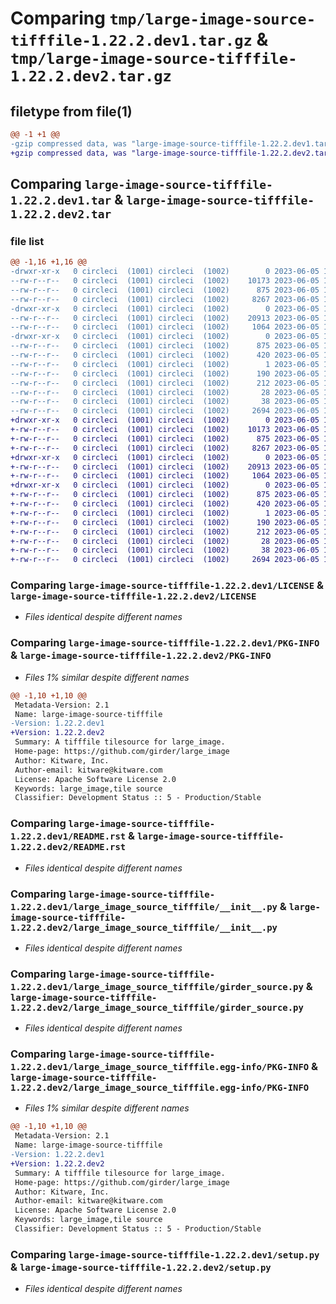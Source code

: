 # Comparing `tmp/large-image-source-tifffile-1.22.2.dev1.tar.gz` & `tmp/large-image-source-tifffile-1.22.2.dev2.tar.gz`

## filetype from file(1)

```diff
@@ -1 +1 @@
-gzip compressed data, was "large-image-source-tifffile-1.22.2.dev1.tar", last modified: Mon Jun  5 18:18:34 2023, max compression
+gzip compressed data, was "large-image-source-tifffile-1.22.2.dev2.tar", last modified: Mon Jun  5 18:22:00 2023, max compression
```

## Comparing `large-image-source-tifffile-1.22.2.dev1.tar` & `large-image-source-tifffile-1.22.2.dev2.tar`

### file list

```diff
@@ -1,16 +1,16 @@
-drwxr-xr-x   0 circleci  (1001) circleci  (1002)        0 2023-06-05 18:18:34.648631 large-image-source-tifffile-1.22.2.dev1/
--rw-r--r--   0 circleci  (1001) circleci  (1002)    10173 2023-06-05 18:18:34.000000 large-image-source-tifffile-1.22.2.dev1/LICENSE
--rw-r--r--   0 circleci  (1001) circleci  (1002)      875 2023-06-05 18:18:34.648631 large-image-source-tifffile-1.22.2.dev1/PKG-INFO
--rw-r--r--   0 circleci  (1001) circleci  (1002)     8267 2023-06-05 18:18:34.000000 large-image-source-tifffile-1.22.2.dev1/README.rst
-drwxr-xr-x   0 circleci  (1001) circleci  (1002)        0 2023-06-05 18:18:34.648631 large-image-source-tifffile-1.22.2.dev1/large_image_source_tifffile/
--rw-r--r--   0 circleci  (1001) circleci  (1002)    20913 2023-06-05 18:16:35.000000 large-image-source-tifffile-1.22.2.dev1/large_image_source_tifffile/__init__.py
--rw-r--r--   0 circleci  (1001) circleci  (1002)     1064 2023-06-05 18:16:35.000000 large-image-source-tifffile-1.22.2.dev1/large_image_source_tifffile/girder_source.py
-drwxr-xr-x   0 circleci  (1001) circleci  (1002)        0 2023-06-05 18:18:34.648631 large-image-source-tifffile-1.22.2.dev1/large_image_source_tifffile.egg-info/
--rw-r--r--   0 circleci  (1001) circleci  (1002)      875 2023-06-05 18:18:34.000000 large-image-source-tifffile-1.22.2.dev1/large_image_source_tifffile.egg-info/PKG-INFO
--rw-r--r--   0 circleci  (1001) circleci  (1002)      420 2023-06-05 18:18:34.000000 large-image-source-tifffile-1.22.2.dev1/large_image_source_tifffile.egg-info/SOURCES.txt
--rw-r--r--   0 circleci  (1001) circleci  (1002)        1 2023-06-05 18:18:34.000000 large-image-source-tifffile-1.22.2.dev1/large_image_source_tifffile.egg-info/dependency_links.txt
--rw-r--r--   0 circleci  (1001) circleci  (1002)      190 2023-06-05 18:18:34.000000 large-image-source-tifffile-1.22.2.dev1/large_image_source_tifffile.egg-info/entry_points.txt
--rw-r--r--   0 circleci  (1001) circleci  (1002)      212 2023-06-05 18:18:34.000000 large-image-source-tifffile-1.22.2.dev1/large_image_source_tifffile.egg-info/requires.txt
--rw-r--r--   0 circleci  (1001) circleci  (1002)       28 2023-06-05 18:18:34.000000 large-image-source-tifffile-1.22.2.dev1/large_image_source_tifffile.egg-info/top_level.txt
--rw-r--r--   0 circleci  (1001) circleci  (1002)       38 2023-06-05 18:18:34.648631 large-image-source-tifffile-1.22.2.dev1/setup.cfg
--rw-r--r--   0 circleci  (1001) circleci  (1002)     2694 2023-06-05 18:16:35.000000 large-image-source-tifffile-1.22.2.dev1/setup.py
+drwxr-xr-x   0 circleci  (1001) circleci  (1002)        0 2023-06-05 18:22:00.808943 large-image-source-tifffile-1.22.2.dev2/
+-rw-r--r--   0 circleci  (1001) circleci  (1002)    10173 2023-06-05 18:22:00.000000 large-image-source-tifffile-1.22.2.dev2/LICENSE
+-rw-r--r--   0 circleci  (1001) circleci  (1002)      875 2023-06-05 18:22:00.808943 large-image-source-tifffile-1.22.2.dev2/PKG-INFO
+-rw-r--r--   0 circleci  (1001) circleci  (1002)     8267 2023-06-05 18:22:00.000000 large-image-source-tifffile-1.22.2.dev2/README.rst
+drwxr-xr-x   0 circleci  (1001) circleci  (1002)        0 2023-06-05 18:22:00.808943 large-image-source-tifffile-1.22.2.dev2/large_image_source_tifffile/
+-rw-r--r--   0 circleci  (1001) circleci  (1002)    20913 2023-06-05 18:20:12.000000 large-image-source-tifffile-1.22.2.dev2/large_image_source_tifffile/__init__.py
+-rw-r--r--   0 circleci  (1001) circleci  (1002)     1064 2023-06-05 18:20:12.000000 large-image-source-tifffile-1.22.2.dev2/large_image_source_tifffile/girder_source.py
+drwxr-xr-x   0 circleci  (1001) circleci  (1002)        0 2023-06-05 18:22:00.808943 large-image-source-tifffile-1.22.2.dev2/large_image_source_tifffile.egg-info/
+-rw-r--r--   0 circleci  (1001) circleci  (1002)      875 2023-06-05 18:22:00.000000 large-image-source-tifffile-1.22.2.dev2/large_image_source_tifffile.egg-info/PKG-INFO
+-rw-r--r--   0 circleci  (1001) circleci  (1002)      420 2023-06-05 18:22:00.000000 large-image-source-tifffile-1.22.2.dev2/large_image_source_tifffile.egg-info/SOURCES.txt
+-rw-r--r--   0 circleci  (1001) circleci  (1002)        1 2023-06-05 18:22:00.000000 large-image-source-tifffile-1.22.2.dev2/large_image_source_tifffile.egg-info/dependency_links.txt
+-rw-r--r--   0 circleci  (1001) circleci  (1002)      190 2023-06-05 18:22:00.000000 large-image-source-tifffile-1.22.2.dev2/large_image_source_tifffile.egg-info/entry_points.txt
+-rw-r--r--   0 circleci  (1001) circleci  (1002)      212 2023-06-05 18:22:00.000000 large-image-source-tifffile-1.22.2.dev2/large_image_source_tifffile.egg-info/requires.txt
+-rw-r--r--   0 circleci  (1001) circleci  (1002)       28 2023-06-05 18:22:00.000000 large-image-source-tifffile-1.22.2.dev2/large_image_source_tifffile.egg-info/top_level.txt
+-rw-r--r--   0 circleci  (1001) circleci  (1002)       38 2023-06-05 18:22:00.808943 large-image-source-tifffile-1.22.2.dev2/setup.cfg
+-rw-r--r--   0 circleci  (1001) circleci  (1002)     2694 2023-06-05 18:20:12.000000 large-image-source-tifffile-1.22.2.dev2/setup.py
```

### Comparing `large-image-source-tifffile-1.22.2.dev1/LICENSE` & `large-image-source-tifffile-1.22.2.dev2/LICENSE`

 * *Files identical despite different names*

### Comparing `large-image-source-tifffile-1.22.2.dev1/PKG-INFO` & `large-image-source-tifffile-1.22.2.dev2/PKG-INFO`

 * *Files 1% similar despite different names*

```diff
@@ -1,10 +1,10 @@
 Metadata-Version: 2.1
 Name: large-image-source-tifffile
-Version: 1.22.2.dev1
+Version: 1.22.2.dev2
 Summary: A tifffile tilesource for large_image.
 Home-page: https://github.com/girder/large_image
 Author: Kitware, Inc.
 Author-email: kitware@kitware.com
 License: Apache Software License 2.0
 Keywords: large_image,tile source
 Classifier: Development Status :: 5 - Production/Stable
```

### Comparing `large-image-source-tifffile-1.22.2.dev1/README.rst` & `large-image-source-tifffile-1.22.2.dev2/README.rst`

 * *Files identical despite different names*

### Comparing `large-image-source-tifffile-1.22.2.dev1/large_image_source_tifffile/__init__.py` & `large-image-source-tifffile-1.22.2.dev2/large_image_source_tifffile/__init__.py`

 * *Files identical despite different names*

### Comparing `large-image-source-tifffile-1.22.2.dev1/large_image_source_tifffile/girder_source.py` & `large-image-source-tifffile-1.22.2.dev2/large_image_source_tifffile/girder_source.py`

 * *Files identical despite different names*

### Comparing `large-image-source-tifffile-1.22.2.dev1/large_image_source_tifffile.egg-info/PKG-INFO` & `large-image-source-tifffile-1.22.2.dev2/large_image_source_tifffile.egg-info/PKG-INFO`

 * *Files 1% similar despite different names*

```diff
@@ -1,10 +1,10 @@
 Metadata-Version: 2.1
 Name: large-image-source-tifffile
-Version: 1.22.2.dev1
+Version: 1.22.2.dev2
 Summary: A tifffile tilesource for large_image.
 Home-page: https://github.com/girder/large_image
 Author: Kitware, Inc.
 Author-email: kitware@kitware.com
 License: Apache Software License 2.0
 Keywords: large_image,tile source
 Classifier: Development Status :: 5 - Production/Stable
```

### Comparing `large-image-source-tifffile-1.22.2.dev1/setup.py` & `large-image-source-tifffile-1.22.2.dev2/setup.py`

 * *Files identical despite different names*

